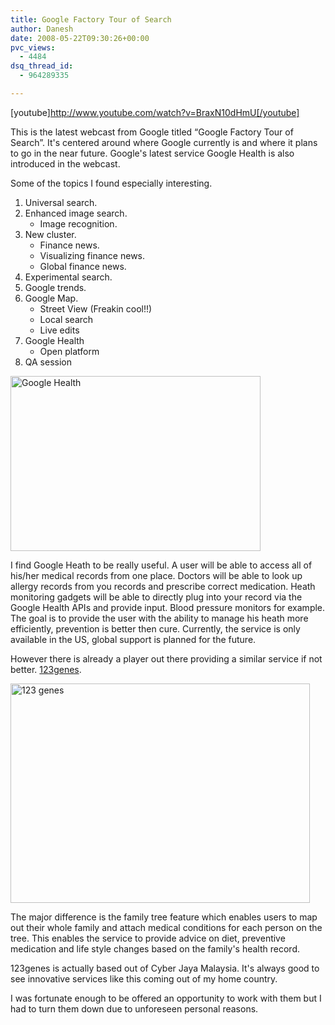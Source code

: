 ```yaml
---
title: Google Factory Tour of Search
author: Danesh
date: 2008-05-22T09:30:26+00:00
pvc_views:
  - 4484
dsq_thread_id:
  - 964289335

---
```

[youtube]http://www.youtube.com/watch?v=BraxN10dHmU[/youtube]

This is the latest webcast from Google titled &#8220;Google Factory Tour of Search&#8221;. It's centered around where Google currently is and where it plans to go in the near future. Google's latest service Google Health is also introduced in the webcast.

Some of the topics I found especially interesting.

  1. Universal search.
  2. Enhanced image search. 
      * Image recognition.
  3. New cluster. 
      * Finance news.
      * Visualizing finance news.
      * Global finance news.
  4. Experimental search.
  5. Google trends.
  6. Google Map. 
      * Street View (Freakin cool!!)
      * Local search
      * Live edits
  7. Google Health 
      * Open platform
  8. QA session

<!--more-->

[<img loading="lazy" class="alignnone size-full wp-image-579" title="Google Health" src="/wp-content/uploads/2008/05/health_screenshot1.gif" alt="Google Health" width="400" height="280" />][1]

I find Google Heath to be really useful. A user will be able to access all of his/her medical records from one place. Doctors will be able to look up allergy records from you records and prescribe correct medication. Heath monitoring gadgets will be able to directly plug into your record via the Google Health APIs and provide input. Blood pressure monitors for example. The goal is to provide the user with the ability to manage his heath more efficiently, prevention is better then cure. Currently, the service is only available in the US, global support is planned for the future.

However there is already a player out there providing a similar service if not better. [123genes][2].

[<img loading="lazy" class="alignnone size-full wp-image-580" title="123 genes" src="/wp-content/uploads/2008/05/123genes.png" alt="123 genes" width="479" height="351" />][3]

The major difference is the family tree feature which enables users to map out their whole family and attach medical conditions for each person on the tree. This enables the service to provide advice on diet, preventive medication and life style changes based on the family's health record.

123genes is actually based out of Cyber Jaya Malaysia. It's always good to see innovative services like this coming out of my home country.

I was fortunate enough to be offered an opportunity to work with them but I had to turn them down due to unforeseen personal reasons.

 [1]: /wp-content/uploads/2008/05/health_screenshot1.gif
 [2]: http://www.123genes.com
 [3]: /wp-content/uploads/2008/05/123genes.png